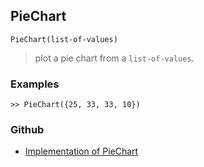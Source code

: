 ## PieChart

```
PieChart(list-of-values)
```

> plot a pie chart from a `list-of-values`.

### Examples
 
 
```
>> PieChart({25, 33, 33, 10})  
```

### Github

* [Implementation of PieChart](https://github.com/axkr/symja_android_library/blob/master/symja_android_library/matheclipse-core/src/main/java/org/matheclipse/core/builtin/ManipulateFunction.java#L2026) 
